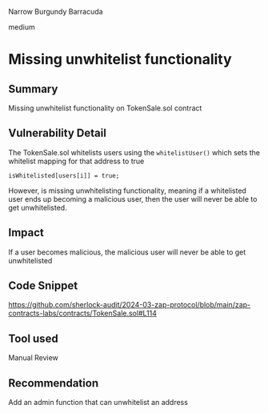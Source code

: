 Narrow Burgundy Barracuda

medium

# Missing unwhitelist functionality

## Summary
Missing unwhitelist functionality on TokenSale.sol contract

## Vulnerability Detail
The TokenSale.sol whitelists users using the `whitelistUser()` which sets the whitelist mapping for that address to true
```solidity
isWhitelisted[users[i]] = true;
```
However, is missing unwhitelisting functionality, meaning if a whitelisted user ends up becoming a malicious user, then the user will never be able to get unwhitelisted.

## Impact
If a user becomes malicious, the malicious user will never be able to get unwhitelisted

## Code Snippet
https://github.com/sherlock-audit/2024-03-zap-protocol/blob/main/zap-contracts-labs/contracts/TokenSale.sol#L114

## Tool used

Manual Review

## Recommendation
Add an admin function that can unwhitelist an address